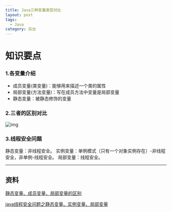 ```yaml
---
title: Java三种变量类型对比
layout: post
tags:
  - Java
category: 后台
---
```

# 知识要点

### 1.各变量介绍

- 成员变量(类变量)：能够用来描述一个类的属性
- 局部变量(方法变量)：写在成员方法中变量是局部变量
- 静态变量：被静态修饰的变量



### 2.三者的区别对比

![img](http://upload-images.jianshu.io/upload_images/3796089-78b9583e270bbaaf.png?imageMogr2/auto-orient/strip%7CimageView2/2/w/1240)

### 3.线程安全问题

静态变量：非线程安全。
实例变量：单例模式（只有一个对象实例存在）-非线程安全，非单例-线程安全。
局部变量：线程安全。

------



## 资料

[静态变量、成员变量、局部变量的区别](http://www.cnblogs.com/orezero/p/5936892.html)

[java线程安全问题之静态变量、实例变量、局部变量](http://blog.csdn.net/aaa1117a8w5s6d/article/details/8295527)
